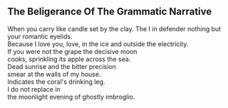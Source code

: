 The Beligerance Of The Grammatic Narrative
------------------------------------------
When you carry like candle set by the clay. The I in defender nothing but your romantic eyelids.  
Because I love you, love, in the ice and outside the electricity.  
If you were not the grape the decisive moon  
cooks, sprinkling its apple across the sea.  
Dead sunrise and the bitter precision  
smear at the walls of my house.  
Indicates the coral's drinking leg.  
I do not replace in  
the moonlight evening of ghostly imbroglio.  
